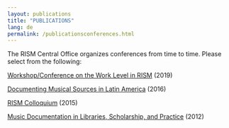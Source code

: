 ```yaml
---
layout: publications
title: "PUBLICATIONS"
lang: de
permalink: /publicationsconferences.html
---
```


The RISM Central Office organizes conferences from time to time. Please select from the following:

[Workshop/Conference on the Work Level in RISM](/de/publikationen/werkebene-2019.html "Opens internal link in current window") (2019)

[Documenting Musical Sources in Latin America](/de/publikationen/latin-america-conference-2016.html "Opens internal link in current window") (2016)

[RISM Colloquium](/de/publikationen/colloquium-2015.html "Opens internal link in current window") (2015)

[Music Documentation in Libraries, Scholarship, and Practice](/de/publikationen/konferenz-2012.html "Opens internal link in current window") (2012)